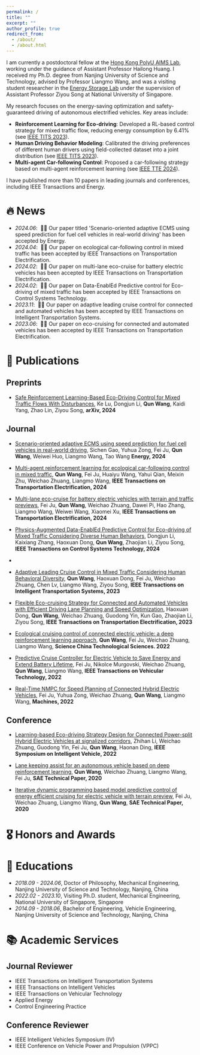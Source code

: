 ```yaml
---
permalink: /
title: ""
excerpt: ""
author_profile: true
redirect_from: 
  - /about/
  - /about.html
---
```


<span class='anchor' id='about-me'></span>

I am currently a postdoctoral fellow at the [Hong Kong PolyU AIMS Lab](https://sites.google.com/view/hailong-huang/home?authuser=0), working under the guidance of Assistant Professor Hailong Huang. 
I received my Ph.D. degree from Nanjing University of Science and Technology, advised by Professor Liangmo Wang, and was a visiting student researcher in the [Energy Storage Lab](https://ziyousongthu.wixsite.com/website) under the supervision of Assistant Professor Ziyou Song at National University of Singapore.

My research focuses on the energy-saving optimization and safety-guaranteed driving of autonomous electrified vehicles. Key areas include:
- **Reinforcement Learning for Eco-driving**: Developed a RL-based control strategy for mixed traffic flow, reducing energy consumption by 6.41% (see [IEEE TITS 2023](https://ieeexplore.ieee.org/abstract/document/10359483)).
- **Human Driving Behavior Modeling**: Calibrated the driving preferences of different human drivers using field-collected dataset into a joint distribution (see [IEEE TITS 2023](https://ieeexplore.ieee.org/abstract/document/10359483)).
- **Multi-agent Car-following Control**: Proposed a car-following strategy based on multi-agent reinforcement learning (see [IEEE TTE 2024](https://ieeexplore.ieee.org/abstract/document/10487970)).

I have published more than 10 papers in leading journals and conferences, including IEEE Transactions and Energy.


# 🔥 News
- *2024.06*: &nbsp;🎉🎉  Our paper titled 'Scenario-oriented adaptive ECMS using speed prediction for fuel cell vehicles in real-world driving' has been accepted by Energy.
- *2024.04*: &nbsp;🎉🎉  Our paper on ecological car-following control in mixed traffic has been accepted by IEEE Transactions on Transportation Electrification.
- *2024.02*: &nbsp;🎉🎉  Our paper on multi-lane eco-cruise for battery electric vehicles has been accepted by IEEE Transactions on Transportation Electrification.
- *2024.02*: &nbsp;🎉🎉  Our paper on Data-EnablEd Predictive control for Eco-driving of mixed traffic has been accepted by IEEE Transactions on Control Systems Technology. 
- *2023.11*: &nbsp;🎉🎉  Our paper on adaptive leading cruise control for connected and automated vehicles has been accepted by IEEE Transactions on Intelligent Transportation Systems. 
- *2023.06*: &nbsp;🎉🎉  Our paper on eco-cruising for connected and automated vehicles has been accepted by IEEE Transactions on Transportation Electrification. 

# 📝 Publications

## Preprints
- [Safe Reinforcement Learning-Based Eco-Driving Control for Mixed Traffic Flows With Disturbances](https://arxiv.org/abs/2401.17837), Ke Lu, Dongjun Li, **Qun Wang**, Kaidi Yang, Zhao Lin, Ziyou Song, **arXiv, 2024**



## Journal
- [Scenario-oriented adaptive ECMS using speed prediction for fuel cell vehicles in real-world driving]([https://ieeexplore.ieee.org/abstract/document/10487970](https://www.sciencedirect.com/science/article/pii/S0360544224018024)), Sichen Gao, Yuhua Zong, Fei Ju, **Qun Wang**, Weiwei Huo, Liangmo Wang, Tao Wang **Energy, 2024**

- [Multi-agent reinforcement learning for ecological car-following control in mixed traffic](https://ieeexplore.ieee.org/abstract/document/10487970), **Qun Wang**, Fei Ju, Huaiyu Wang, Yahui Qian, Meixin Zhu, Weichao Zhuang, Liangmo Wang, **IEEE Transactions on Transportation Electrification, 2024**

- [Multi-lane eco-cruise for battery electric vehicles with terrain and traffic previews](https://ieeexplore.ieee.org/abstract/document/10419366), Fei Ju, **Qun Wang**, Weichao Zhuang, Dawei Pi, Hao Zhang, Liangmo Wang, Weiwei Wang, Xiaomei Xu, **IEEE Transactions on Transportation Electrification, 2024**
  
- [Physics-Augmented Data-EnablEd Predictive Control for Eco-driving of Mixed Traffic Considering Diverse Human Behaviors](https://arxiv.org/abs/2306.01387), Dongjun Li, Kaixiang Zhang, Haoxuan Dong, **Qun Wang**, Zhaojian Li, Ziyou Song, **IEEE Transactions on Control Systems Technology, 2024**
- 
- [Adaptive Leading Cruise Control in Mixed Traffic Considering Human Behavioral Diversity](https://arxiv.org/abs/2210.02147), **Qun Wang**, Haoxuan Dong, Fei Ju, Weichao Zhuang, Chen Lv, Liangmo Wang, Ziyou Song, **IEEE Transactions on Intelligent Transportation Systems, 2023**

- [Flexible Eco-cruising Strategy for Connected and Automated Vehicles with Efficient Driving Lane Planning and Speed Optimization](https://ieeexplore-ieee-org/abstract/document/10168174), Haoxuan Dong, **Qun Wang**, Weichao Zhuang, Guodong Yin, Kun Gao, Zhaojian Li, Ziyou Song, **IEEE Transactions on Transportation Electrification, 2023**

- [Ecological cruising control of connected electric vehicle: a deep reinforcement learning approach](https://link.springer.com/article/10.1007/s11431-021-1994-7), **Qun Wang**, Fei Ju, Weichao Zhuang, Liangmo Wang, **Science China Technological Sciences. 2022**

- [Predictive Cruise Controller for Electric Vehicle to Save Energy and Extend Battery Lifetime](https://ieeexplore-ieee-org/abstract/document/9900443), Fei Ju, Nikolce Murgovski, Weichao Zhuang, **Qun Wang**, Liangmo Wang, **IEEE Transactions on Vehicular Technology, 2022**

- [Real-Time NMPC for Speed Planning of Connected Hybrid Electric Vehicles](https://www.mdpi.com/2075-1702/10/12/1129), Fei Ju, Yuhua Zong, Weichao Zhuang, **Qun Wang**, Liangmo Wang, **Machines, 2022**

## Conference
- [Learning-based Eco-driving Strategy Design for Connected Power-split Hybrid Electric Vehicles at signalized corridors](https://ieeexplore-ieee-org/abstract/document/9827278), Zhihan Li, Weichao Zhuang, Guodong Yin, Fei Ju, **Qun Wang**, Haonan Ding, **IEEE Symposium on Intelligent Vehicle, 2022**

- [Lane keeping assist for an autonomous vehicle based on deep reinforcement learning](https://www.sae.org/publications/technical-papers/content/2020-01-0728/), **Qun Wang**, Weichao Zhuang, Liangmo Wang, Fei Ju, **SAE Technical Paper, 2020**

- [Iterative dynamic programming based model predictive control of energy efficient cruising for electric vehicle with terrain preview](https://www.sae.org/publications/technical-papers/content/2020-01-0132/), Fei Ju, Weichao Zhuang, Liangmo Wang, **Qun Wang**, **SAE Technical Paper, 2020**

# 🎖 Honors and Awards


# 📖 Educations
- *2018.09 - 2024.06*, Doctor of Philosophy, Mechanical Engineering, Nanjing University of Science and Technology, Nanjing, China
- *2022.02 - 2023.10*, Visiting Ph.D. student, Mechanical Engineering, National University of Singapore, Singapore
- *2014.09 - 2018.06*, Bachelor of Engineering, Vehicle Engineering, Nanjing University of Science and Technology, Nanjing, China

# 📚 Academic Services
## Journal Reviewer
- IEEE Transactions on Intelligent Transportation Systems
- IEEE Transactions on Intelligent Vehicles
- IEEE Transactions on Vehicular Technology
- Applied Energy
- Control Engineering Practice

## Conference Reviewer
- IEEE Intelligent Vehicles Symposium (IV)
- IEEE Conference on Vehicle Power and Propulsion (VPPC)
